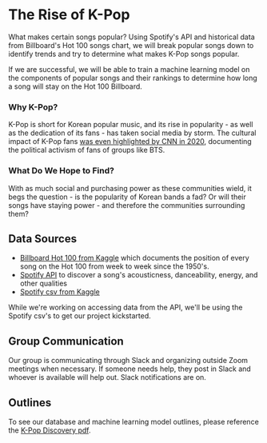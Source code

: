# The Rise of K-Pop
What makes certain songs popular? Using Spotify's API and historical data from Billboard's Hot 100 songs chart, we will break popular songs down to identify trends and try to determine what makes K-Pop songs popular.

If we are successful, we will be able to train a machine learning model on the components of popular songs and their rankings to determine how long a song will stay on the Hot 100 Billboard.

### Why K-Pop?
K-Pop is short for Korean popular music, and its rise in popularity - as well as the dedication of its fans - has taken social media by storm. The cultural impact of K-Pop fans [was even highlighted by CNN in 2020](https://www.cnn.com/2020/06/22/asia/k-pop-fandom-activism-intl-hnk/index.html), documenting the political activism of fans of groups like BTS.

### What Do We Hope to Find?
With as much social and purchasing power as these communities wield, it begs the question - is the popularity of Korean bands a fad? Or will their songs have staying power - and therefore the communities surrounding them?

## Data Sources

- [Billboard Hot 100 from Kaggle](https://www.kaggle.com/dhruvildave/billboard-the-hot-100-songs) which documents the position of every song on the Hot 100 from week to week since the 1950's.
- [Spotify API](https://developer.spotify.com/documentation/web-api/reference/#endpoint-get-recommendations) to discover a song's acousticness, danceability, energy, and other qualities
- [Spotify csv from Kaggle](https://www.kaggle.com/yamaerenay/spotify-dataset-19212020-160k-tracks?select=tracks.csv)

While we're working on accessing data from the API, we'll be using the Spotify csv's to get our project kickstarted.

## Group Communication
Our group is communicating through Slack and organizing outside Zoom meetings when necessary. If someone needs help, they post in Slack and whoever is available will help out. Slack notifications are on.

## Outlines
To see our database and machine learning model outlines, please reference the [K-Pop Discovery pdf](https://github.com/jveilleux2314/Group-Project/tree/main/Submissions/Deliverable%201).
